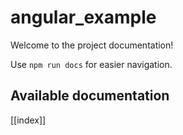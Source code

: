 # angular_example

Welcome to the project documentation!

Use `npm run docs` for easier navigation.

## Available documentation

[[index]]
